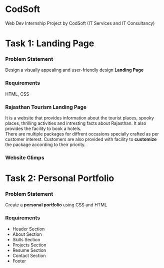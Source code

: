 # CodSoft
Web Dev Internship Project by CodSoft (IT Services and IT Consultancy)

# Task 1: Landing Page
<h3>Problem Statement</h3>
<p>Design a visually appealing and user-friendly design <b>Landing Page</b></p>

<h3>Requirements</h3>
<p>HTML, CSS</p>

<h3>Rajasthan Tourism Landing Page</h3>
<p>
It is a website that provides information about the tourist places, spooky places, thrilling activities and intresting facts about Rajasthan. It also provides the facility to book a hotels.<br>
There are multiple packages for diffrent occasions specially crafted as per customer interest. Customers are also provided with facility to <b>customize</b> the package according to their priority.
</p>

<h3>Website Glimps</h3>

# Task 2: Personal Portfolio
<h3>Problem Statement</h3>
<p>Create a <b>personal portfolio</b> using CSS and HTML</p>

<h3>Requirements</h3>
<ul>
    <li>Header Section</li>
    <li>About Section</li>
    <li>Skills Section</li>
    <li>Projects Section</li>
    <li>Resume Section</li>
    <li>Contact Section</li>
    <li>Footer</li>
</ul>